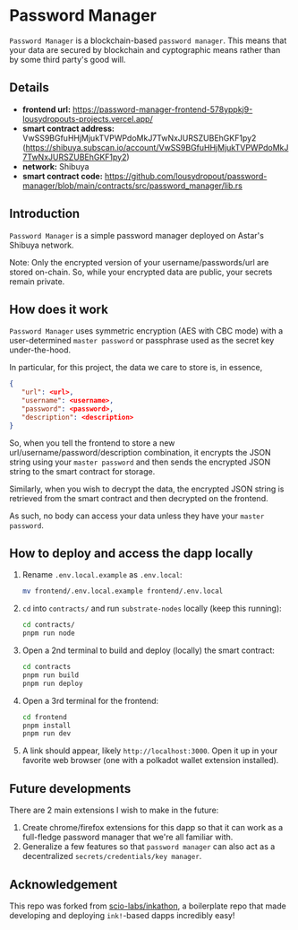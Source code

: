 # Password Manager

`Password Manager` is a blockchain-based `password manager`. This means that your data are secured by blockchain and cyptographic means rather than by some third party's good will.

## Details

- **frontend url:** https://password-manager-frontend-578yppkj9-lousydropouts-projects.vercel.app/
- **smart contract address:** VwSS9BGfuHHjMjukTVPWPdoMkJ7TwNxJURSZUBEhGKF1py2 (https://shibuya.subscan.io/account/VwSS9BGfuHHjMjukTVPWPdoMkJ7TwNxJURSZUBEhGKF1py2)
- **network:** Shibuya
- **smart contract code:** https://github.com/lousydropout/password-manager/blob/main/contracts/src/password_manager/lib.rs

## Introduction

`Password Manager` is a simple password manager deployed on Astar's Shibuya network.

Note: Only the encrypted version of your username/passwords/url are stored on-chain. So, while your encrypted data are public, your secrets remain private.

## How does it work

`Password Manager` uses symmetric encryption (AES with CBC mode) with a user-determined `master password` or passphrase used as the secret key under-the-hood.

In particular, for this project, the data we care to store is, in essence,

```json
{
   "url": <url>,
   "username": <username>,
   "password": <password>,
   "description": <description>
}
```

So, when you tell the frontend to store a new url/username/password/description combination, it encrypts the JSON string using your `master password` and then sends the encrypted JSON string to the smart contract for storage.

Similarly, when you wish to decrypt the data, the encrypted JSON string is retrieved from the smart contract and then decrypted on the frontend.

As such, no body can access your data unless they have your `master password`.

## How to deploy and access the dapp locally

1. Rename `.env.local.example` as `.env.local`:
   ```bash
   mv frontend/.env.local.example frontend/.env.local
   ```
2. `cd` into `contracts/` and run `substrate-nodes` locally (keep this running):
   ```bash
   cd contracts/
   pnpm run node
   ```
3. Open a 2nd terminal to build and deploy (locally) the smart contract:
   ```bash
   cd contracts
   pnpm run build
   pnpm run deploy
   ```
4. Open a 3rd terminal for the frontend:
   ```bash
   cd frontend
   pnpm install
   pnpm run dev
   ```
5. A link should appear, likely `http://localhost:3000`. Open it up in your favorite web browser (one with a polkadot wallet extension installed).

## Future developments

There are 2 main extensions I wish to make in the future:

1. Create chrome/firefox extensions for this dapp so that it can work as a full-fledge password manager that we're all familiar with.
2. Generalize a few features so that `password manager` can also act as a decentralized `secrets/credentials/key manager`.

## Acknowledgement

This repo was forked from [scio-labs/inkathon](https://github.com/scio-labs/inkathon), a boilerplate repo that made developing and deploying `ink!`-based dapps incredibly easy!
